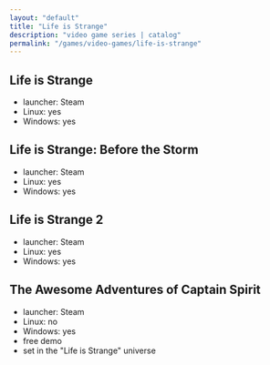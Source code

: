```yaml
---
layout: "default"
title: "Life is Strange"
description: "video game series | catalog"
permalink: "/games/video-games/life-is-strange"
---
```


## Life is Strange

- launcher: Steam
- Linux: yes
- Windows: yes

## Life is Strange: Before the Storm

- launcher: Steam
- Linux: yes
- Windows: yes

## Life is Strange 2

- launcher: Steam
- Linux: yes
- Windows: yes

## The Awesome Adventures of Captain Spirit

- launcher: Steam
- Linux: no
- Windows: yes
- free demo
- set in the "Life is Strange" universe

